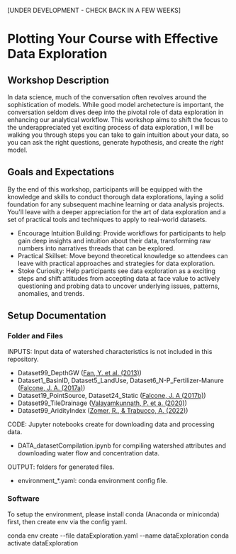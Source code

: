[UNDER DEVELOPMENT - CHECK BACK IN A FEW WEEKS]
# Plotting Your Course with Effective Data Exploration

## Workshop Description
In data science, much of the conversation often revolves around the sophistication of models. While good model archetecture is important, the conversation seldom dives deep into the pivotal role of data exploration in enhancing our analytical workflow. This workshop aims to shift the focus to the underappreciated yet exciting process of data exploration, I will be walking you through steps you can take to gain intuition about your data, so you can ask the right questions, generate hypothesis, and create the _right_ model. 

## Goals and Expectations
By the end of this workshop, participants will be equipped with the knowledge and skills to conduct thorough data explorations, laying a solid foundation for any subsequent machine learning or data analysis projects. You'll leave with a deeper appreciation for the art of data exploration and a set of practical tools and techniques to apply to real-world datasets.
* Encourage Intuition Building: Provide workflows for participants to help gain deep insights and intuition about their data, transforming raw numbers into narratives threads that can be explored.
* Practical Skillset: Move beyond theoretical knowledge so attendees can leave with practical approaches and strategies for data exploration.
* Stoke Curiosity: Help participants see data exploration as a exciting steps and shift attitudes from accepting data at face value to actively questioning and probing data to uncover underlying issues, patterns, anomalies, and trends.

## Setup Documentation
### Folder and Files
INPUTS: Input data of watershed characteristics is not included in this repository.
- Dataset99_DepthGW ([Fan, Y. et al. (2013)](https://www.science.org/doi/10.1126/science.1229881))
- Dataset1_BasinID, Dataset5_LandUse, Dataset6_N-P_Fertilizer-Manure ([Falcone, J. A. (2017a)](https://www.sciencebase.gov/catalog/item/58a5b804e4b057081a24f20c))
- Dataset19_PointSource, Dataset24_Static ([Falcone, J. A (2017b)](https://www.sciencebase.gov/catalog/item/59692a64e4b0d1f9f05fbd39))
- Dataset99_TileDrainage ([Valayamkunnath, P. et a. (2020)](https://www.nature.com/articles/s41597-020-00596-x))
- Dataset99_AridityIndex ([Zomer, R., & Trabucco, A. (2022)](https://figshare.com/articles/dataset/Global_Aridity_Index_and_Potential_Evapotranspiration_ET0_Climate_Database_v2/7504448/6))

CODE: Jupyter notebooks create for downloading data and processing data.
- DATA_datasetCompilation.ipynb for compiling watershed attributes and downloading water flow and concentration data.

OUTPUT: folders for generated files. 
- environment_*.yaml: conda environment config file.

### Software
To setup the environment, please install conda (Anaconda or miniconda) first, then create env via the config yaml.

conda env create --file dataExploration.yaml --name dataExploration
conda activate dataExploration